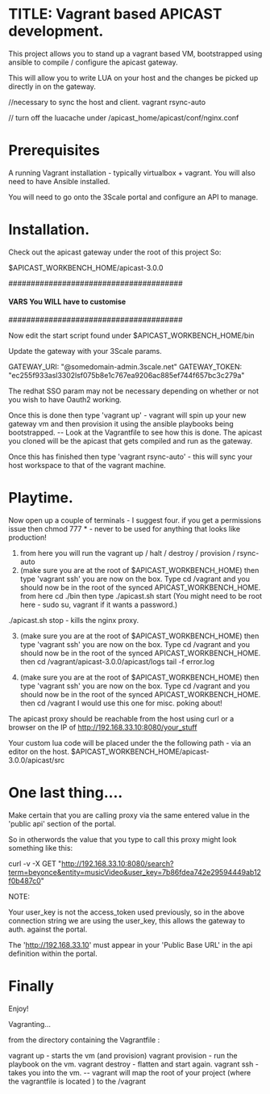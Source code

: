 TITLE: Vagrant based APICAST development.
=======================================================================

This project allows you to stand up a vagrant based VM, bootstrapped using ansible to compile / configure the apicast gateway.

This will allow you to write LUA on your host and the changes be picked up directly in on the gateway.


//necessary to sync the host and client.
 vagrant rsync-auto

 //
 turn off the luacache under /apicast_home/apicast/conf/nginx.conf

Prerequisites
=============
A running Vagrant installation - typically virtualbox + vagrant.
You will also need to have Ansible installed.

You will need to go onto the 3Scale portal and configure an API to manage.

Installation.
=============

Check out the apicast gateway under the root of this project
 So:

  $APICAST_WORKBENCH_HOME/apicast-3.0.0

#######################################
#### VARS You WILL have to customise
#######################################

Now edit the start script found under
$APICAST_WORKBENCH_HOME/bin

Update the gateway with your 3Scale params.

GATEWAY_URI: "@somedomain-admin.3scale.net"
GATEWAY_TOKEN: "ec255f933asl3302lsf075b8e1c767ea9206ac885ef744f657bc3c279a"



The redhat SSO param may not be necessary depending on whether or not you wish to have Oauth2 working.


Once this is done then type 'vagrant up' - vagrant will spin up your new gateway vm and then provision it using the ansible playbooks being bootstrapped.
-- Look at the Vagrantfile to see how this is done.
The apicast you cloned will be the apicast that gets compiled and run as the gateway.


Once this has finished then type 'vagrant rsync-auto' - this will sync your host workspace to that of the vagrant machine.



Playtime.
=============
Now open up a couple of terminals - I suggest four.
if you get a permissions issue then chmod 777 * - never to be used for anything that looks like production!

1. from here you will run the vagrant up / halt / destroy / provision /  rsync-auto
2. (make sure you are at the root of $APICAST_WORKBENCH_HOME) then type 'vagrant ssh' you are now on the box.
  Type cd /vagrant and you should now be in the root of the synced APICAST_WORKBENCH_HOME.
  from here cd ./bin then type ./apicast.sh start
  (You might need to be root here - sudo su, vagrant if it wants a password.)

  ./apicast.sh stop - kills the nginx proxy.


3. (make sure you are at the root of $APICAST_WORKBENCH_HOME) then type 'vagrant ssh' you are now on the box.
  Type cd /vagrant and you should now be in the root of the synced APICAST_WORKBENCH_HOME.
  then cd /vagrant/apicast-3.0.0/apicast/logs
  tail -f error.log


4. (make sure you are at the root of $APICAST_WORKBENCH_HOME) then type 'vagrant ssh' you are now on the box.
  Type cd /vagrant and you should now be in the root of the synced APICAST_WORKBENCH_HOME.
  then cd /vagrant I would use this one for misc. poking about!


The apicast proxy should be reachable from the host using curl or a browser on the IP of http://192.168.33.10:8080/your_stuff


Your custom lua code will be placed under the the following path - via an editor on the host.
$APICAST_WORKBENCH_HOME/apicast-3.0.0/apicast/src


One last thing....
===================
Make certain that you are calling proxy via the same entered value in the 'public api' section of the portal.

So in otherwords the value that you type to call this proxy might look something like this:

curl -v -X GET "http://192.168.33.10:8080/search?term=beyonce&entity=musicVideo&user_key=7b86fdea742e29594449ab12f0b487c0"

NOTE:

Your user_key is not the access_token used previously, so in the above connection string we are using the user_key,
this allows the gateway to auth. against the portal.


The 'http://192.168.33.10' must appear in your 'Public Base URL' in the api definition within the portal.

Finally
========
Enjoy!


Vagranting...

from the directory containing the Vagrantfile :

vagrant up - starts the vm (and provision)
vagrant provision - run the playbook on the vm.
vagrant destroy - flatten and start again.
vagrant ssh - takes you into the vm.
-- vagrant will map the root of your project (where the vagrantfile is located ) to the /vagrant
